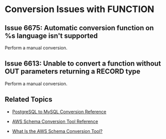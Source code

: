 # Conversion Issues with FUNCTION<a name="sct-reference-PostgreSQL-MySQL-FUNCTION"></a>

## Issue 6675: Automatic conversion function on %s language isn't supported<a name="sct-reference-6675"></a>

Perform a manual conversion\.

## Issue 6613: Unable to convert a function without OUT parameters returning a RECORD type<a name="sct-reference-6613"></a>

Perform a manual conversion\.

## Related Topics<a name="w3ab1c37c17c11d125b7"></a>

+  [PostgreSQL to MySQL Conversion Reference](sct-reference-PostgreSQL-MySQL-overview.md) 

+  [AWS Schema Conversion Tool Reference](CHAP_SchemaConversionTool.Reference.md) 

+  [What Is the AWS Schema Conversion Tool?](Welcome.md) 